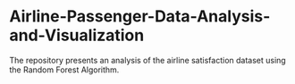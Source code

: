 # Airline-Passenger-Data-Analysis-and-Visualization
The repository presents an analysis of the airline satisfaction dataset using the Random Forest Algorithm. 
